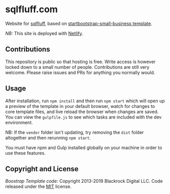 # sqlfluff.com

Website for [sqlfluff](http://www.sqlfluff.com/), based
on [startbootstrap-small-business template](https://github.com/BlackrockDigital/startbootstrap-small-business).

*NB:* This site is deployed with [Netlify](https://www.netlify.com/).

## Contributions

This repository is public so that hosting is free. Write access is however
locked down to a small number of people. Contributions are still very welcome.
Please raise issues and PRs for anything you normally would.

## Usage

After installation, run `npm install` and then run `npm start` which will
open up a preview of the template in your default browser, watch for changes
to core template files, and live reload the browser when changes are saved.
You can view the `gulpfile.js` to see which tasks are included with the dev
environment.

NB: If the `vendor` folder isn't updating, try removing the `dist` folder
altogether and then rerunning `npm start`.

You must have npm and Gulp installed globally on your machine in order to use these features.

## Copyright and License

*Boostrap Template code:* Copyright 2013-2019 Blackrock Digital LLC. Code released
under the [MIT](https://github.com/BlackrockDigital/startbootstrap-small-business/blob/gh-pages/LICENSE) license.
